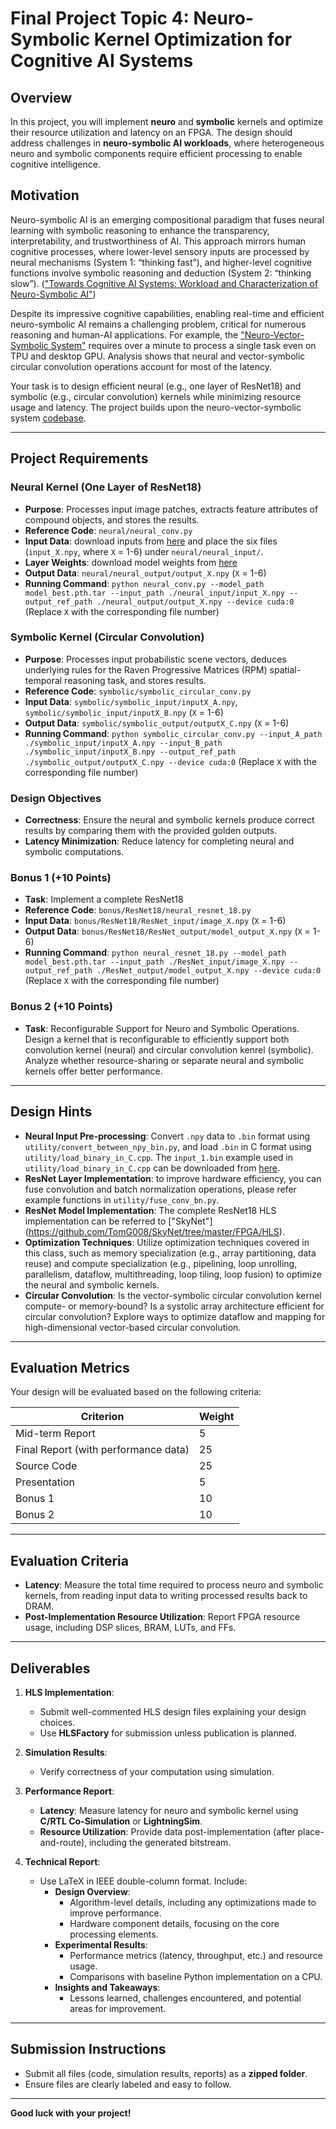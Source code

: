 # Final Project Topic 4: Neuro-Symbolic Kernel Optimization for Cognitive AI Systems

## Overview

In this project, you will implement **neuro** and **symbolic** kernels and optimize their resource utilization and latency on an FPGA. The design should address challenges in **neuro-symbolic AI workloads**, where heterogeneous neuro and symbolic components require efficient processing to enable cognitive intelligence.


## Motivation

Neuro-symbolic AI is an emerging compositional paradigm that fuses neural learning with symbolic reasoning to enhance the transparency, interpretability, and trustworthiness of AI. This approach mirrors human cognitive processes, where lower-level sensory inputs are processed by neural mechanisms (System 1: “thinking fast”), and higher-level cognitive functions involve symbolic reasoning and deduction (System 2: “thinking slow”). (["Towards Cognitive AI Systems: Workload and Characterization of Neuro-Symbolic AI"](https://ieeexplore.ieee.org/document/10590020))

Despite its impressive cognitive capabilities, enabling real-time and efficient neuro-symbolic AI remains a challenging problem, critical for numerous reasoning and human-AI applications. For example, the ["Neuro-Vector-Symbolic System"](https://www.nature.com/articles/s42256-023-00630-8) requires over a minute to process a single task even on TPU and desktop GPU. Analysis shows that neural and vector-symbolic circular convolution operations account for most of the latency.

Your task is to design efficient neural (e.g., one layer of ResNet18) and symbolic (e.g., circular convolution) kernels while minimizing resource usage and latency. The project builds upon the neuro-vector-symbolic system [codebase](https://github.com/IBM/neuro-vector-symbolic-architectures-raven/tree/main).

---

## Project Requirements

### Neural Kernel (One Layer of ResNet18)
- **Purpose**: Processes input image patches, extracts feature attributes of compound objects, and stores the results.
- **Reference Code**: `neural/neural_conv.py`
- **Input Data**: download inputs from [here](https://drive.google.com/file/d/1pelBT7OxsK2hBqJ2Ww-Sq9nyIl8M4FRx/view?usp=drive_link) and place the six files (`input_X.npy`, where `X` = 1-6) under `neural/neural_input/`.
- **Layer Weights**: download model weights from [here](https://drive.google.com/file/d/1R66bKtFIaP0_OqjvWlSrLZS35ePiTnMG/view?usp=sharing)
- **Output Data**: `neural/neural_output/output_X.npy` (`X` = 1-6)
- **Running Command**: `python neural_conv.py --model_path model_best.pth.tar --input_path ./neural_input/input_X.npy --output_ref_path ./neural_output/output_X.npy --device cuda:0` (Replace `X` with the corresponding file number)

### Symbolic Kernel (Circular Convolution)
- **Purpose**: Processes input probabilistic scene vectors, deduces underlying rules for the Raven Progressive Matrices (RPM) spatial-temporal reasoning task, and stores results.
- **Reference Code**: `symbolic/symbolic_circular_conv.py`
- **Input Data**: `symbolic/symbolic_input/inputX_A.npy`, `symbolic/symbolic_input/inputX_B.npy` (`X` = 1-6)
- **Output Data**: `symbolic/symbolic_output/outputX_C.npy` (`X` = 1-6)
- **Running Command**: `python symbolic_circular_conv.py --input_A_path ./symbolic_input/inputX_A.npy --input_B_path ./symbolic_input/inputX_B.npy --output_ref_path ./symbolic_output/outputX_C.npy --device cuda:0` (Replace `X` with the corresponding file number)

### Design Objectives
- **Correctness**: Ensure the neural and symbolic kernels produce correct results by comparing them with the provided golden outputs.
- **Latency Minimization**: Reduce latency for completing neural and symbolic computations.

### Bonus 1 (+10 Points)
- **Task**: Implement a complete ResNet18
- **Reference Code**: `bonus/ResNet18/neural_resnet_18.py`
- **Input Data**: `bonus/ResNet18/ResNet_input/image_X.npy` (`X` = 1-6)
- **Output Data**: `bonus/ResNet18/ResNet_output/model_output_X.npy` (`X` = 1-6)
- **Running Command**: `python neural_resnet_18.py --model_path model_best.pth.tar --input_path ./ResNet_input/image_X.npy --output_ref_path ./ResNet_output/model_output_X.npy --device cuda:0` (Replace `X` with the corresponding file number)

### Bonus 2 (+10 Points)
- **Task**: Reconfigurable Support for Neuro and Symbolic Operations. Design a kernel that is reconfigurable to efficiently support both convolution kernel (neural) and circular convolution kenrel (symbolic). Analyze whether resource-sharing or separate neural and symbolic kernels offer better performance.

---

## Design Hints
- **Neural Input Pre-processing**: Convert `.npy` data to `.bin` format using `utility/convert_between_npy_bin.py`, and load `.bin` in C format using `utility/load_binary_in_C.cpp`. The `input_1.bin` example used in `utility/load_binary_in_C.cpp` can be downloaded from [here](https://drive.google.com/file/d/1I_MmbxUvrWPNFv1uQHOj1g2O5_11CtCT/view?usp=sharing).
- **ResNet Layer Implementation**: to improve hardware efficiency, you can fuse convolution and batch normalization operations, please refer example functions in `utility/fuse_conv_bn.py`.
- **ResNet Model Implementation**: The complete ResNet18 HLS implementation can be referred to ["SkyNet"] (https://github.com/TomG008/SkyNet/tree/master/FPGA/HLS).
- **Optimization Techniques**: Utilize optimization techniques covered in this class, such as memory specialization (e.g., array partitioning, data reuse) and compute specialization (e.g., pipelining, loop unrolling, parallelism, dataflow, multithreading, loop tiling, loop fusion) to optimize the neural and symbolic kernels.
- **Circular Convolution**: Is the vector-symbolic circular convolution kernel compute- or memory-bound? Is a systolic array architecture efficient for circular convolution? Explore ways to optimize dataflow and mapping for high-dimensional vector-based circular convolution.

---

## Evaluation Metrics

Your design will be evaluated based on the following criteria:

| **Criterion**                         | **Weight** |
|---------------------------------------|------------|
| Mid-term Report                       | 5          |
| Final Report (with performance data)  | 25         |
| Source Code                           | 25         |
| Presentation                          | 5          |
| Bonus 1                               | 10         |
| Bonus 2                               | 10         |

---

## Evaluation Criteria
- **Latency**: Measure the total time required to process neuro and symbolic kernels, from reading input data to writing processed results back to DRAM.
- **Post-Implementation Resource Utilization**: Report FPGA resource usage, including DSP slices, BRAM, LUTs, and FFs.

---

## Deliverables

1. **HLS Implementation**:
   - Submit well-commented HLS design files explaining your design choices.
   - Use **HLSFactory** for submission unless publication is planned.

2. **Simulation Results**:
   - Verify correctness of your computation using simulation.

3. **Performance Report**:
   - **Latency**: Measure latency for neuro and symbolic kernel using **C/RTL Co-Simulation** or **LightningSim**.
   - **Resource Utilization**: Provide data post-implementation (after place-and-route), including the generated bitstream.

4. **Technical Report**:
   - Use LaTeX in IEEE double-column format. Include:
     - **Design Overview**:
       - Algorithm-level details, including any optimizations made to improve performance.
       - Hardware component details, focusing on the core processing elements.
     - **Experimental Results**:
       - Performance metrics (latency, throughput, etc.) and resource usage.
       - Comparisons with baseline Python implementation on a CPU.
     - **Insights and Takeaways**:
       - Lessons learned, challenges encountered, and potential areas for improvement.

---

## Submission Instructions

- Submit all files (code, simulation results, reports) as a **zipped folder**.
- Ensure files are clearly labeled and easy to follow.

---

**Good luck with your project!**

